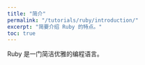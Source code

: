 ```yaml
---
title: "简介"
permalink: "/tutorials/ruby/introduction/"
excerpt: "简要介绍 Ruby 的特点。"
toc: true
---
```


Ruby 是一门简洁优雅的编程语言。
